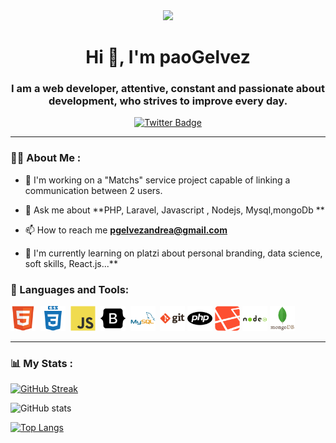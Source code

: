  <div id="header" align="center">
    <img src="https://media.giphy.com/media/QZkpIdieotn3i/giphy.gif" width="200" />
    <h1 align="center">Hi 👋, I'm paoGelvez</h1>
    <h3 align="center">I am a web developer, attentive, constant and passionate about development, who strives to improve every day.</h3>
</div>


<div id="badges" align="center">
    <a href="">
      <img src="https://img.shields.io/twitter/follow/paolagelvez17?style=social" alt="Twitter Badge">
    </a>
    
</div>

---

### 👨‍💻 About Me :

- 📝 I'm working on a "Matchs" service project capable of linking a communication between 2 users.

- 💬 Ask me about **PHP, Laravel, Javascript , Nodejs, Mysql,mongoDb ** 

- 📫 How to reach me **pgelvezandrea@gmail.com**

- 🌱 I'm currently learning on platzi about personal branding, data science, soft skills, React.js...**



<div align="left">
    <h3>🔨 Languages and Tools:</h3>
    <div>
        <img src="https://github.com/devicons/devicon/blob/master/icons/html5/html5-original.svg" title="HTML5" alt="HTML" width="40" height="40"/>&nbsp;
        <img src="https://github.com/devicons/devicon/blob/master/icons/css3/css3-plain-wordmark.svg"  title="CSS3" alt="CSS" width="40" height="40"/>&nbsp;
        <img src="https://github.com/devicons/devicon/blob/master/icons/javascript/javascript-original.svg" title="JavaScript" alt="JavaScript" width="40" height="40"/>&nbsp;
        <img src="https://github.com/devicons/devicon/blob/master/icons/bootstrap/bootstrap-plain.svg" title="Bootstrap" alt="Bootstrap" width="40" height="40"/>&nbsp;
        <img src="https://github.com/devicons/devicon/blob/master/icons/mysql/mysql-original-wordmark.svg" title="MySQL"  alt="MySQL" width="40" height="40"/>&nbsp;
        <img src="https://github.com/devicons/devicon/blob/master/icons/git/git-original-wordmark.svg" title="Git" **alt="Git" width="40" height="40"/>
        <img src="https://github.com/devicons/devicon/blob/master/icons/php/php-plain.svg" title="Git" **alt="Git" width="40" height="40"/>
        <img src="https://github.com/devicons/devicon/blob/master/icons/laravel/laravel-plain.svg" title="Git" **alt="Git" width="40" height="40"/>
        <img src="https://github.com/devicons/devicon/blob/master/icons/nodejs/nodejs-original-wordmark.svg" title="Git" **alt="Git" width="40" height="40"/>
         <img src="https://github.com/devicons/devicon/blob/master/icons/mongodb/mongodb-original-wordmark.svg" title="Git" **alt="Git" width="40" height="40"/>
      </div>
</div>

---

### 📊 My Stats :

[![GitHub Streak](http://github-readme-streak-stats.herokuapp.com?user=paoGelvez&theme=onedark)](https://git.io/streak-stats)

![GitHub stats](https://github-readme-stats.vercel.app/api?username=paoGelvez&show_icons=true&theme=radical)

[![Top Langs](https://github-readme-stats.vercel.app/api/top-langs/?username=paoGelvez&theme=tokyonight)](https://github.com/anuraghazra/github-readme-stats)
 
 
 
 
 
